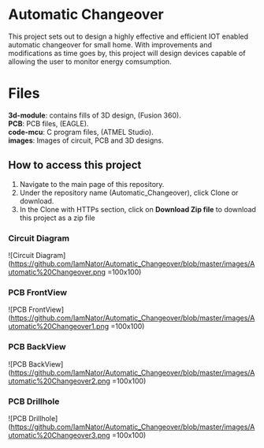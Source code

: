 # Automatic Changeover
This project sets out to design a highly effective and efficient IOT enabled automatic changeover for small home.
With improvements and modifications as time goes by, this project will design devices capable of allowing the user to monitor energy comsumption.

# Files
**3d-module**: contains fills of 3D design, (Fusion 360).   
**PCB**: PCB files, (EAGLE).   
**code-mcu**: C program files, (ATMEL Studio).   
**images**: Images of circuit, PCB and 3D designs.   

## How to access this project

 1. Navigate to the main page of this repository.
 2. Under the repository name (Automatic_Changeover), click Clone or download.
 3. In the Clone with HTTPs section, click on **Download Zip file** to download this project as a zip file


### Circuit Diagram
![Circuit Diagram](https://github.com/IamNator/Automatic_Changeover/blob/master/images/Automatic%20Changeover.png =100x100)

### PCB FrontView
![PCB FrontView](https://github.com/IamNator/Automatic_Changeover/blob/master/images/Automatic%20Changeover1.png =100x100)

### PCB BackView
![PCB BackView](https://github.com/IamNator/Automatic_Changeover/blob/master/images/Automatic%20Changeover2.png =100x100)

### PCB Drillhole
![PCB Drillhole](https://github.com/IamNator/Automatic_Changeover/blob/master/images/Automatic%20Changeover3.png =100x100)
